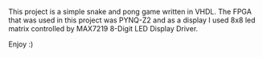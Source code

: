 This project is a simple snake and pong game written in VHDL. The FPGA that was used in this project was PYNQ-Z2 and as a display I used 8x8 led matrix 
controlled by MAX7219 8-Digit LED Display Driver.

Enjoy :)
